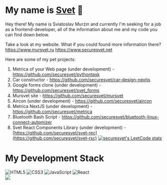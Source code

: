 # My name is <a href="http://www.mursvet.ru">Svet</a> 👋
Hey there! My name is Sviatoslav Murzin and currently I'm seeking for a job as a frontend-developer, all of the information about me and my code you can find down below.

Take a look at my website. What if you could found more information there? 
https://www.mursvet.ru
https://www.securesvet.net

Here are some of my pet projects:
1. Metrica of your Web page (under development) - https://github.com/securesvet/pythontask
2. Car constructor - https://github.com/securesvet/car-design-nextjs
3. Google forms clone (under development) - https://github.com/securesvet/svet_forms
4. Mursvet site - https://github.com/securesvet/mursvet
5. Aircon (under development) - https://github.com/securesvet/aircon
6. Metrica NextJS (under development) - https://github.com/securesvet/metrica
7. Bluetooth Bash Script - https://github.com/securesvet/bluetooth-linux-connect-automizer
8. Svet React Components Library (under development) - [https://github.com/securesvet/svet-rec](https://github.com/securesvet/svet-rsc)
[![securesvet's LeetCode stats](https://leetcode-stats-six.vercel.app/api?username=securesvet&theme=dark)](https://github.com/securesvet/leetcode-stats)

# My Development Stack
![HTML5](https://img.shields.io/badge/html5-%23E34F26.svg?style=for-the-badge&logo=html5&logoColor=white) ![CSS3](https://img.shields.io/badge/css3-%231572B6.svg?style=for-the-badge&logo=css3&logoColor=white) ![JavaScript](https://img.shields.io/badge/javascript-%23323330.svg?style=for-the-badge&logo=javascript&logoColor=%23F7DF1E) ![React](https://img.shields.io/badge/react-%2320232a.svg?style=for-the-badge&logo=react&logoColor=%2361DAFB)  <br />
![](https://komarev.com/ghpvc/?username=securesvet)
